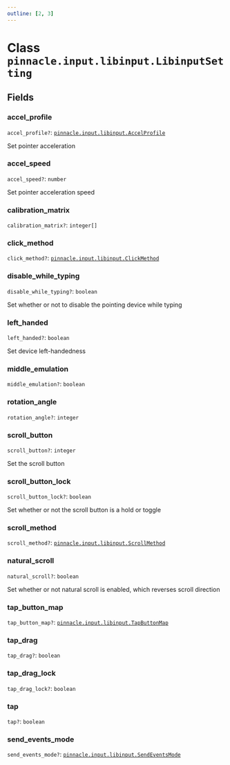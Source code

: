 ```yaml
---
outline: [2, 3]
---
```


# Class `pinnacle.input.libinput.LibinputSetting`




## Fields

### accel_profile <Badge type="danger" text="nullable" />

`accel_profile?`: <code><a href="/lua-reference/enums/pinnacle.input.libinput.AccelProfile">pinnacle.input.libinput.AccelProfile</a></code>

Set pointer acceleration

### accel_speed <Badge type="danger" text="nullable" />

`accel_speed?`: <code>number</code>

Set pointer acceleration speed

### calibration_matrix <Badge type="danger" text="nullable" />

`calibration_matrix?`: <code>integer[]</code>



### click_method <Badge type="danger" text="nullable" />

`click_method?`: <code><a href="/lua-reference/enums/pinnacle.input.libinput.ClickMethod">pinnacle.input.libinput.ClickMethod</a></code>



### disable_while_typing <Badge type="danger" text="nullable" />

`disable_while_typing?`: <code>boolean</code>

Set whether or not to disable the pointing device while typing

### left_handed <Badge type="danger" text="nullable" />

`left_handed?`: <code>boolean</code>

Set device left-handedness

### middle_emulation <Badge type="danger" text="nullable" />

`middle_emulation?`: <code>boolean</code>



### rotation_angle <Badge type="danger" text="nullable" />

`rotation_angle?`: <code>integer</code>



### scroll_button <Badge type="danger" text="nullable" />

`scroll_button?`: <code>integer</code>

Set the scroll button

### scroll_button_lock <Badge type="danger" text="nullable" />

`scroll_button_lock?`: <code>boolean</code>

Set whether or not the scroll button is a hold or toggle

### scroll_method <Badge type="danger" text="nullable" />

`scroll_method?`: <code><a href="/lua-reference/enums/pinnacle.input.libinput.ScrollMethod">pinnacle.input.libinput.ScrollMethod</a></code>



### natural_scroll <Badge type="danger" text="nullable" />

`natural_scroll?`: <code>boolean</code>

Set whether or not natural scroll is enabled, which reverses scroll direction

### tap_button_map <Badge type="danger" text="nullable" />

`tap_button_map?`: <code><a href="/lua-reference/enums/pinnacle.input.libinput.TapButtonMap">pinnacle.input.libinput.TapButtonMap</a></code>



### tap_drag <Badge type="danger" text="nullable" />

`tap_drag?`: <code>boolean</code>



### tap_drag_lock <Badge type="danger" text="nullable" />

`tap_drag_lock?`: <code>boolean</code>



### tap <Badge type="danger" text="nullable" />

`tap?`: <code>boolean</code>



### send_events_mode <Badge type="danger" text="nullable" />

`send_events_mode?`: <code><a href="/lua-reference/enums/pinnacle.input.libinput.SendEventsMode">pinnacle.input.libinput.SendEventsMode</a></code>





